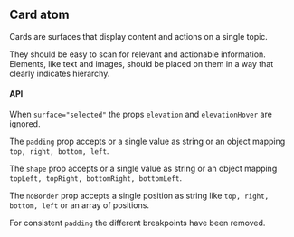 ## Card atom

Cards are surfaces that display content and actions on a single topic.

They should be easy to scan for relevant and actionable information. Elements, like text and images, should be placed on them in a way that clearly indicates hierarchy.

#### API

When `surface="selected"` the props `elevation` and `elevationHover` are ignored.

The `padding` prop accepts or a single value as string or an object mapping `top, right, bottom, left`.

The `shape` prop accepts or a single value as string or an object mapping `topLeft, topRight, bottomRight, bottomLeft`.

The `noBorder` prop accepts a single position as string like `top, right, bottom, left` or an array of positions.

For consistent `padding` the different breakpoints have been removed.
